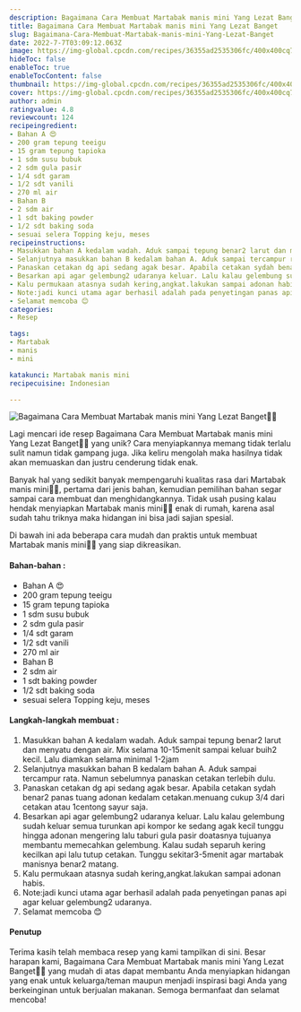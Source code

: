 ```yaml
---
description: Bagaimana Cara Membuat Martabak manis mini Yang Lezat Banget"
title: Bagaimana Cara Membuat Martabak manis mini Yang Lezat Banget
slug: Bagaimana-Cara-Membuat-Martabak-manis-mini-Yang-Lezat-Banget
date: 2022-7-7T03:09:12.063Z
image: https://img-global.cpcdn.com/recipes/36355ad2535306fc/400x400cq70/photo.jpg
hideToc: false
enableToc: true
enableTocContent: false
thumbnail: https://img-global.cpcdn.com/recipes/36355ad2535306fc/400x400cq70/photo.jpg
cover: https://img-global.cpcdn.com/recipes/36355ad2535306fc/400x400cq70/photo.jpg
author: admin
ratingvalue: 4.8
reviewcount: 124
recipeingredient:
- Bahan A 😍
- 200 gram tepung teeigu
- 15 gram tepung tapioka
- 1 sdm susu bubuk
- 2 sdm gula pasir
- 1/4 sdt garam
- 1/2 sdt vanili
- 270 ml air
- Bahan B
- 2 sdm air
- 1 sdt baking powder
- 1/2 sdt baking soda
- sesuai selera Topping keju, meses
recipeinstructions:
- Masukkan bahan A kedalam wadah. Aduk sampai tepung benar2 larut dan menyatu dengan air. Mix selama 10-15menit sampai keluar buih2 kecil. Lalu diamkan selama minimal 1-2jam
- Selanjutnya masukkan bahan B kedalam bahan A. Aduk sampai tercampur rata. Namun sebelumnya panaskan cetakan terlebih dulu.
- Panaskan cetakan dg api sedang agak besar. Apabila cetakan sydah benar2 panas tuang adonan kedalam cetakan.menuang cukup 3/4 dari cetakan atau 1centong sayur saja.
- Besarkan api agar gelembung2 udaranya keluar. Lalu kalau gelembung sudah keluar semua turunkan api kompor ke sedang agak kecil tunggu hingga adonan mengering lalu taburi gula pasir doatasnya tujuanya membantu memecahkan gelembung. Kalau sudah separuh kering kecilkan api lalu tutup cetakan. Tunggu sekitar3-5menit agar martabak manisnya benar2 matang.
- Kalu permukaan atasnya sudah kering,angkat.lakukan sampai adonan habis.
- Note:jadi kunci utama agar berhasil adalah pada penyetingan panas api agar keluar gelembung2 udaranya.
- Selamat memcoba 😊
categories:
- Resep

tags:
- Martabak
- manis
- mini

katakunci: Martabak manis mini
recipecuisine: Indonesian

---
```


![Bagaimana Cara Membuat Martabak manis mini Yang Lezat Banget👩‍🍳](https://img-global.cpcdn.com/recipes/36355ad2535306fc/400x400cq70/photo.jpg)

Lagi mencari ide resep Bagaimana Cara Membuat Martabak manis mini Yang Lezat Banget👩‍🍳 yang unik? Cara menyiapkannya memang tidak terlalu sulit namun tidak gampang juga. Jika keliru mengolah maka hasilnya tidak akan memuaskan dan justru cenderung tidak enak.

Banyak hal yang sedikit banyak mempengaruhi kualitas rasa dari Martabak manis mini👩‍🍳, pertama dari jenis bahan, kemudian pemilihan bahan segar sampai cara membuat dan menghidangkannya. Tidak usah pusing kalau hendak menyiapkan Martabak manis mini👩‍🍳 enak di rumah, karena asal sudah tahu triknya maka hidangan ini bisa jadi sajian spesial.

Di bawah ini ada beberapa cara mudah dan praktis untuk membuat Martabak manis mini👩‍🍳 yang siap dikreasikan.

<!--inarticleads1-->

#### Bahan-bahan :

- Bahan A 😍
- 200 gram tepung teeigu
- 15 gram tepung tapioka
- 1 sdm susu bubuk
- 2 sdm gula pasir
- 1/4 sdt garam
- 1/2 sdt vanili
- 270 ml air
- Bahan B
- 2 sdm air
- 1 sdt baking powder
- 1/2 sdt baking soda
- sesuai selera Topping keju, meses

<!--inarticleads2-->

#### Langkah-langkah membuat :

1. Masukkan bahan A kedalam wadah. Aduk sampai tepung benar2 larut dan menyatu dengan air. Mix selama 10-15menit sampai keluar buih2 kecil. Lalu diamkan selama minimal 1-2jam
1. Selanjutnya masukkan bahan B kedalam bahan A. Aduk sampai tercampur rata. Namun sebelumnya panaskan cetakan terlebih dulu.
1. Panaskan cetakan dg api sedang agak besar. Apabila cetakan sydah benar2 panas tuang adonan kedalam cetakan.menuang cukup 3/4 dari cetakan atau 1centong sayur saja.
1. Besarkan api agar gelembung2 udaranya keluar. Lalu kalau gelembung sudah keluar semua turunkan api kompor ke sedang agak kecil tunggu hingga adonan mengering lalu taburi gula pasir doatasnya tujuanya membantu memecahkan gelembung. Kalau sudah separuh kering kecilkan api lalu tutup cetakan. Tunggu sekitar3-5menit agar martabak manisnya benar2 matang.
1. Kalu permukaan atasnya sudah kering,angkat.lakukan sampai adonan habis.
1. Note:jadi kunci utama agar berhasil adalah pada penyetingan panas api agar keluar gelembung2 udaranya.
1. Selamat memcoba 😊

#### Penutup

Terima kasih telah membaca resep yang kami tampilkan di sini. Besar harapan kami, Bagaimana Cara Membuat Martabak manis mini Yang Lezat Banget👩‍🍳 yang mudah di atas dapat membantu Anda menyiapkan hidangan yang enak untuk keluarga/teman maupun menjadi inspirasi bagi Anda yang berkeinginan untuk berjualan makanan. Semoga bermanfaat dan selamat mencoba!